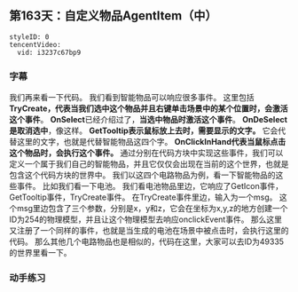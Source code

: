## 第163天：自定义物品AgentItem（中）


```@TencentVideo
styleID: 0
tencentVideo:
  vid: i3237c67bp9

```



### 字幕

我们再来看一下代码。
我们看到智能物品可以响应很多事件。
这里包括**TryCreate，代表当我们选中这个物品并且右键单击场景中的某个位置时，会激活这个事件**。
**OnSelect**已经介绍过了，**当选中物品时激活这个事件**。
**OnDeSelect是取消选中**，像这样。
**GetTooltip表示鼠标放上去时，需要显示的文字。** 它会代替这里的文字，也就是代替智能物品这四个字。
**OnClickInHand代表当鼠标点击这个物品时，会执行这个事件。**
通过分别在代码方块中实现这些事件，我们可以定义一个属于我们自己的智能物品，并且它仅仅会出现在当前的这个世界，也就是包含这个代码方块的世界中。
我们以这四个电路物品为例，看一下智能物品的这些事件。
比如我们看一下电池。
我们看电池物品里边，它响应了GetIcon事件，GetTooltip事件，TryCreate事件。
在TryCreate事件里边，输入为一个msg。
这个msg里边包含了三个参数，分别是x，y和z，它会在坐标为x,y,z的地方创建一个ID为254的物理模型，并且让这个物理模型去响应onclickEvent事件。
那么这里又注册了一个同样的事件，也就是当生成的电池在场景中被点击时，会执行这里的代码。
那么其他几个电路物品也是相似的，代码在这里，大家可以去ID为49335的世界里看一下。

### 动手练习